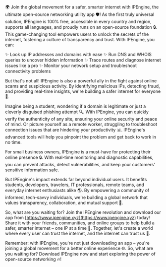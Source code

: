🌍 Join the global movement for a safer, smarter internet with IPEngine, the ultimate open-source networking utility app 🛡️! As the first truly universal solution, IPEngine is 100% free, accessible in every country and region, supports all languages, and proudly runs on an open-source foundation 🔒. This game-changing tool empowers users to unlock the secrets of the internet, fostering a culture of transparency and trust. With IPEngine, you can:

✨ Look up IP addresses and domains with ease
✨ Run DNS and WHOIS queries to uncover hidden information
✨ Trace routes and diagnose internet issues like a pro
✨ Monitor your network setup and troubleshoot connectivity problems

But that's not all! IPEngine is also a powerful ally in the fight against online scams and suspicious activity. By identifying malicious IPs, detecting fraud, and providing real-time insights, we're building a safer internet for everyone 🚀.

Imagine being a student, wondering if a domain is legitimate or just a cleverly disguised phishing attempt 🔍. With IPEngine, you can quickly verify the authenticity of any site, ensuring your online security and peace of mind. Or picture yourself as a remote worker, struggling to troubleshoot connection issues that are hindering your productivity 📊. IPEngine's advanced tools will help you pinpoint the problem and get back to work in no time.

For small business owners, IPEngine is a must-have for protecting their online presence 🔒. With real-time monitoring and diagnostic capabilities, you can prevent attacks, detect vulnerabilities, and keep your customers' sensitive information safe.

But IPEngine's impact extends far beyond individual users. It benefits students, developers, travelers, IT professionals, remote teams, and everyday internet enthusiasts alike 🌎. By empowering a community of informed, tech-savvy individuals, we're building a global network that values transparency, collaboration, and mutual support 🤝.

So, what are you waiting for? Join the IPEngine revolution and download our app from [https://www.ipengine.xyz](https://www.ipengine.xyz) today! Share it with your friends, communities, and online groups to help build a safer, smarter internet – one IP at a time 🔁. Together, let's create a world where every user can trust the internet, and the internet can trust us 🌟.

Remember: with IPEngine, you're not just downloading an app – you're joining a global movement for a better online experience 🌐. So, what are you waiting for? Download IPEngine now and start exploring the power of open-source networking 🔥!